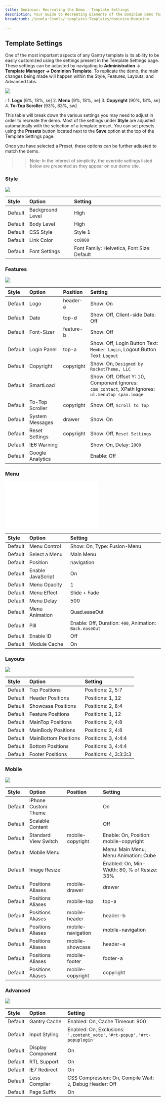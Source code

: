```yaml
---
title: Dominion: Recreating the Demo - Template Settings
description: Your Guide to Recreating Elements of the Dominion Demo for Joomla
breadcrumb: /joomla:Joomla/!templates:Templates/dominion:Dominion

---
```


Template Settings
-----
One of the most important aspects of any Gantry template is its ability to be easily customized using the settings present in the Template Settings page. These settings can be adjusted by navigating to **Administration -> Template Manager -> Dominion Template**. To replicate the demo, the main changes being made will happen within the Style, Features, Layouts, and Advanced tabs.

![][template2]

:   1. **Logo** [6%, 18%, se]
    2. **Menu** [9%, 18%, ne]
    3. **Copyright** [90%, 18%, se]
    4. **To-Top Scroller** [93%, 83%, sw]


This table will break down the various settings you may need to adjust in order to recreate the demo. Most of the settings under **Style** are adjusted automatically with the selection of a template preset. You can set presets using the **Presets** button located next to the **Save** option at the top of the Template Settings page.

Once you have selected a Preset, these options can be further adjusted to match the demo.

>> Note: In the interest of simplicity, the override settings listed below are presented as they appear on our demo site.

### Style

![][styles]

| Style       | Option           | Setting                                    |
| :---------- | :----------      | :----------                                |
| Default     | Background Level | High                                       |
| Default     | Body Level       | High                                       |
| Default     | CSS Style        | Style 1                                    |
| Default     | Link Color       | `cc0000`                                   |
| Default     | Font Settings    | Font Family: Helvetica, Font Size: Default |

### Features

![][features]

| Style       | Option           | Position    | Setting                                                                                           |
| :---------- | :----------      | :---------- | :----------                                                                                       |
| Default     | Logo             | header-a    | Show: On                                                                                          |
| Default     | Date             | top-d       | Show: Off, Client-side Date: Off                                                                  |
| Default     | Font-Sizer       | feature-b   | Show: Off                                                                                         |
| Default     | Login Panel      | top-a       | Show: Off, Login Button Text: `Member Login`, Logout Button Text: `Logout`                        |
| Default     | Copyright        | copyright   | Show: On, `Designed by RocketTheme, LLC`                                                          |
| Default     | SmartLoad        |             | Show: Off, Offset Y: 10, Component Ignores: `com_contact`, XPath Ignores: `ul.menutop span.image` |
| Default     | To-Top Scroller  | copyright   | Show: Off, `Scroll to Top`                                                                        |
| Default     | System Messages  | drawer      | Show: On                                                                                          |
| Default     | Reset Settings   | copyright   | Show: Off, `Reset Settings`                                                                       |
| Default     | IE6 Warning      |             | Show: On, Delay: `2000`                                                                           |
| Default     | Google Analytics |             | Enable: Off                                                                                       |

### Menu

![][menu]

| Style       | Option            | Setting                                                 |
| :---------- | :----------       | :----------                                             |
| Default     | Menu Control      | Show: On, Type: Fusion-Menu                             |
| Default     | Select a Menu     | Main Menu                                               |
| Default     | Position          | navigation                                              |
| Default     | Enable JavaScript | On                                                      |
| Default     | Menu Opacity      | 1                                                       |
| Default     | Menu Effect       | Slide + Fade                                            |
| Default     | Menu Delay        | 500                                                     |
| Default     | Menu Animation    | Quad.easeOut                                            |
| Default     | Pill              | Enable: Off, Duration: `400`, Animation: `Back.easeOut` |
| Default     | Enable ID         | Off                                                     |
| Default     | Module Cache      | On                                                      |

### Layouts

![][layouts]

| Style       | Option               | Setting               |
| :---------- | :----------          | :----------           |
| Default     | Top Positions        | Positions: 2, 5:7     |
| Default     | Header Positions     | Positions: 1, 12      |
| Default     | Showcase Positions   | Positions: 2, 8:4     |
| Default     | Feature Positions    | Positions: 1, 12      |
| Default     | MainTop Positions    | Positions: 2, 4:8     |
| Default     | MainBody Positions   | Positions: 2, 4:8     |
| Default     | MainBottom Positions | Positions: 3, 4:4:4   |
| Default     | Bottom Positions     | Positions: 3, 4:4:4   |
| Default     | Footer Positions     | Positions: 4, 3:3:3:3 |

### Mobile

![][mobile]

| Style       | Option               | Position          | Setting                                      |
| :---------- | :----------          | :----------       | :----------                                  |
| Default     | iPhone Custom Theme  |                   | On                                           |
| Default     | Scalable Content     |                   | Off                                          |
| Default     | Standard View Switch | mobile-copyright  | Enable: On, Position: mobile-copyright       |
| Default     | Mobile Menu          |                   | Menu: Main Menu, Menu Animation: Cube        |
| Default     | Image Resize         |                   | Enabled: On, Min-Width: 80, % of Resize: 33% |
| Default     | Positions Aliases    | mobile-drawer     | drawer                                       |
| Default     | Positions Aliases    | mobile-top        | top-a                                        |
| Default     | Positions Aliases    | mobile-header     | header-b                                     |
| Default     | Positions Aliases    | mobile-navigation | mobile-navigation                            |
| Default     | Positions Aliases    | mobile-showcase   | header-a                                     |
| Default     | Positions Aliases    | mobile-footer     | footer-a                                     |
| Default     | Positions Aliases    | mobile-copyright  | copyright                                    |

### Advanced

![][advanced]

|  Style  |       Option      |                                 Setting                                 |
| :------ | :---------------- | :---------------------------------------------------------------------- |
| Default | Gantry Cache      | Enabled: On, Cache Timeout: 900                                         |
| Default | Input Styling     | Enabled: On, Exclusions: `'.content_vote','#rt-popup','#rt-popuplogin'` |
| Default | Display Component | On                                                                      |
| Default | RTL Support       | On                                                                      |
| Default | IE7 Redirect      | On                                                                      |
| Default | Less Compiler     | CSS Compression: On, Compile Wait: `2`, Debug Header: Off               |
| Default | Page Suffix       | On                                                                      |

[menu]: ../../start/menu.md
[Style]: http://www.gantry-framework.org/documentation/joomla/configure
[template2]: assets/dominion2.jpeg
[styles]: assets/setstyle.jpeg
[features]: assets/setfeatures.jpeg
[menu]: assets/setmenu.jpeg
[layouts]: assets/setlayouts.jpeg
[mobile]: assets/setmobile.jpeg
[advanced]: assets/setadvanced.jpg
